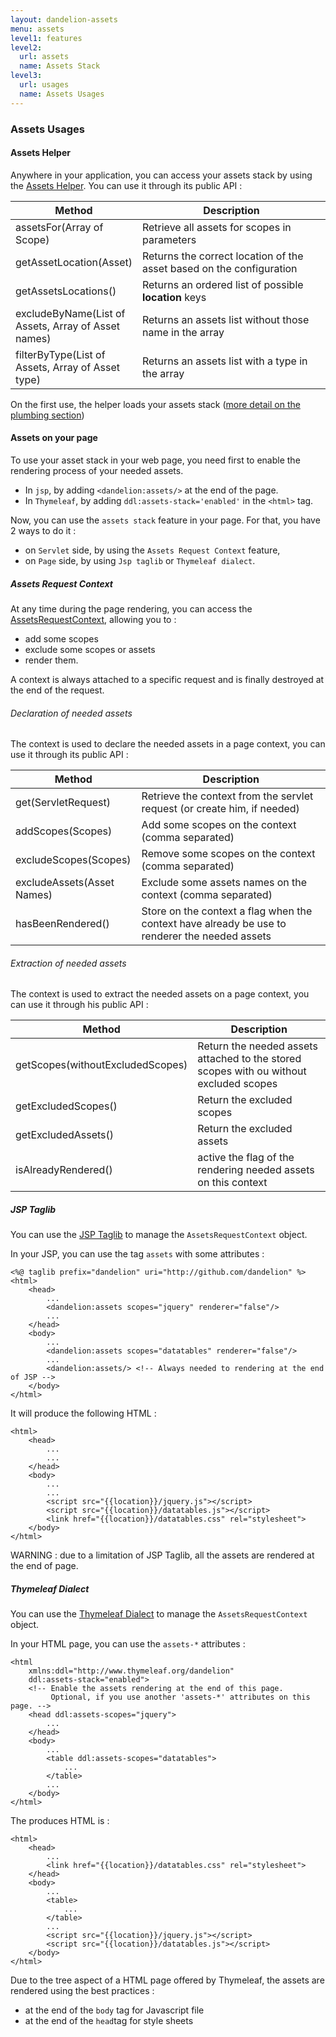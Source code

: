 ```yaml
---
layout: dandelion-assets
menu: assets
level1: features
level2:
  url: assets
  name: Assets Stack
level3:
  url: usages
  name: Assets Usages
---
```


### Assets Usages

#### Assets Helper

Anywhere in your application, you can access your assets stack by using the [Assets Helper](/dandelion/ref/javadoc/dandelion-core/com/github/dandelion/core/asset/Assets.html).
You can use it through its public API :
<table class="table table-bordered">
    <thead>
        <tr>
            <th style="width: 40%">Method</th>
            <th style="width: 60%">Description</th>
        </tr>
    </thead>
    <tbody>
        <tr>
            <td>assetsFor(Array of Scope)</td>
            <td>Retrieve all assets for scopes in parameters</td>
        </tr>
        <tr>
            <td>getAssetLocation(Asset)</td>
            <td>Returns the correct location of the asset based on the configuration</td>
        </tr>
        <tr>
            <td>getAssetsLocations()</td>
            <td>Returns an ordered list of possible <b>location</b> keys</td>
        </tr>
        <tr>
            <td>excludeByName(List of Assets, Array of Asset names)</td>
            <td>Returns an assets list without those name in the array</td>
        </tr>
        <tr>
            <td>filterByType(List of Assets, Array of Asset type)</td>
            <td>Returns an assets list with a type in the array</td>
        </tr>
    </tbody>
</table>

On the first use, the helper loads your assets stack ([more detail on the plumbing section](/dandelion/features/assets/plumbing.html))

#### Assets on your page

To use your asset stack in your web page, you need first to enable the rendering process of your needed assets.
* In `jsp`, by adding `<dandelion:assets/>` at the end of the page.
* In `Thymeleaf`, by adding `ddl:assets-stack='enabled'` in the `<html>` tag.

Now, you can use the `assets stack` feature in your page. For that, you have 2 ways to do it :
* on `Servlet` side, by using the `Assets Request Context` feature,
* on `Page` side, by using `Jsp taglib` or `Thymeleaf dialect`.

##### Assets Request Context

At any time during the page rendering, you can access the [AssetsRequestContext](/dandelion/ref/javadoc/dandelion-core/com/github/dandelion/core/asset/web/AssetsRequestContext.html), allowing you to :
 * add some scopes
 * exclude some scopes or assets
 * render them.

A context is always attached to a specific request and is finally destroyed at the end of the request.

###### Declaration of needed assets
The context is used to declare the needed assets in a page context, you can use it through its public API :
<table class="table table-bordered">
    <thead>
        <tr>
            <th style="width: 40%">Method</th>
            <th style="width: 60%">Description</th>
        </tr>
    </thead>
    <tbody>
        <tr>
            <td>get(ServletRequest)</td>
            <td>Retrieve the context from the servlet request (or create him, if needed)</td>
        </tr>
        <tr>
            <td>addScopes(Scopes)</td>
            <td>Add some scopes on the context (comma separated)</td>
        </tr>
        <tr>
            <td>excludeScopes(Scopes)</td>
            <td>Remove some scopes on the context (comma separated)</td>
        </tr>
        <tr>
            <td>excludeAssets(Asset Names)</td>
            <td>Exclude some assets names on the context (comma separated)</td>
        </tr>
        <tr>
            <td>hasBeenRendered()</td>
            <td>Store on the context a flag when the context have already be use to renderer the needed assets</td>
        </tr>
    </tbody>
</table>

###### Extraction of needed assets
The context is used to extract the needed assets on a page context, you can use it through his public API :
<table class="table table-bordered">
    <thead>
        <tr>
            <th style="width: 40%">Method</th>
            <th style="width: 60%">Description</th>
        </tr>
    </thead>
    <tbody>
        <tr>
            <td>getScopes(withoutExcludedScopes)</td>
            <td>Return the needed assets attached to the stored scopes with ou without excluded scopes</td>
        </tr>
        <tr>
            <td>getExcludedScopes()</td>
            <td>Return the excluded scopes</td>
        </tr>
        <tr>
            <td>getExcludedAssets()</td>
            <td>Return the excluded assets</td>
        </tr>
        <tr>
            <td>isAlreadyRendered()</td>
            <td>active the flag of the rendering needed assets on this context</td>
        </tr>
    </tbody>
</table>

##### JSP Taglib

You can use the [JSP Taglib](/dandelion/ref/jsp/assets.html) to manage the `AssetsRequestContext` object.

In your JSP, you can use the tag `assets` with some attributes :

    <%@ taglib prefix="dandelion" uri="http://github.com/dandelion" %>
	<html>
		<head>
		    ...
			<dandelion:assets scopes="jquery" renderer="false"/>
		    ...
		</head>
		<body>
		    ...
			<dandelion:assets scopes="datatables" renderer="false"/>
		    ...
			<dandelion:assets/> <!-- Always needed to rendering at the end of JSP -->
		</body>
	</html>

It will produce the following HTML :

	<html>
		<head>
		    ...
		    ...
		</head>
		<body>
		    ...
		    ...
			<script src="{{location}}/jquery.js"></script>
			<script src="{{location}}/datatables.js"></script>
			<link href="{{location}}/datatables.css" rel="stylesheet">
		</body>
	</html>

WARNING : due to a limitation of JSP Taglib, all the assets are rendered at the end of page.

##### Thymeleaf Dialect

You can use the [Thymeleaf Dialect](/dandelion/ref/thymeleaf/assets.html) to manage the `AssetsRequestContext` object.

In your HTML page, you can use the `assets-*` attributes :

    <html
        xmlns:ddl="http://www.thymeleaf.org/dandelion"
        ddl:assets-stack="enabled">
        <!-- Enable the assets rendering at the end of this page.
             Optional, if you use another 'assets-*' attributes on this page. -->
		<head ddl:assets-scopes="jquery">
		    ...
		</head>
		<body>
		    ...
			<table ddl:assets-scopes="datatables">
			    ...
			</table>
		    ...
		</body>
	</html>

The produces HTML is :

    <html>
		<head>
		    ...
			<link href="{{location}}/datatables.css" rel="stylesheet">
		</head>
		<body>
		    ...
			<table>
			    ...
			</table>
		    ...
			<script src="{{location}}/jquery.js"></script>
			<script src="{{location}}/datatables.js"></script>
		</body>
	</html>

Due to the tree aspect of a HTML page offered by Thymeleaf, the assets are rendered using the best practices :
* at the end of the `body` tag for Javascript file
* at the end of the `head`tag for style sheets
